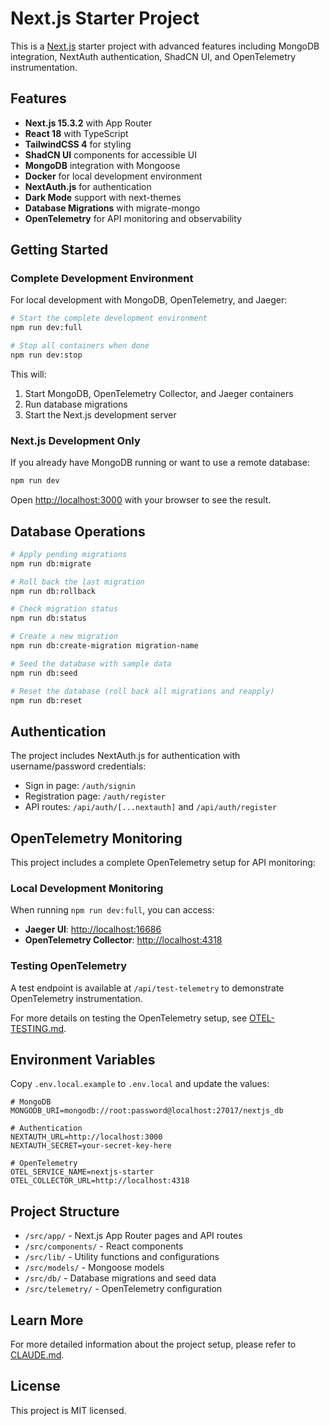 # Next.js Starter Project

This is a [Next.js](https://nextjs.org) starter project with advanced features including MongoDB integration, NextAuth authentication, ShadCN UI, and OpenTelemetry instrumentation.

## Features

- **Next.js 15.3.2** with App Router
- **React 18** with TypeScript
- **TailwindCSS 4** for styling
- **ShadCN UI** components for accessible UI
- **MongoDB** integration with Mongoose
- **Docker** for local development environment
- **NextAuth.js** for authentication
- **Dark Mode** support with next-themes
- **Database Migrations** with migrate-mongo
- **OpenTelemetry** for API monitoring and observability

## Getting Started

### Complete Development Environment

For local development with MongoDB, OpenTelemetry, and Jaeger:

```bash
# Start the complete development environment
npm run dev:full

# Stop all containers when done
npm run dev:stop
```

This will:
1. Start MongoDB, OpenTelemetry Collector, and Jaeger containers
2. Run database migrations
3. Start the Next.js development server

### Next.js Development Only

If you already have MongoDB running or want to use a remote database:

```bash
npm run dev
```

Open [http://localhost:3000](http://localhost:3000) with your browser to see the result.

## Database Operations

```bash
# Apply pending migrations
npm run db:migrate

# Roll back the last migration
npm run db:rollback

# Check migration status
npm run db:status

# Create a new migration
npm run db:create-migration migration-name

# Seed the database with sample data
npm run db:seed

# Reset the database (roll back all migrations and reapply)
npm run db:reset
```

## Authentication

The project includes NextAuth.js for authentication with username/password credentials:

- Sign in page: `/auth/signin`
- Registration page: `/auth/register`
- API routes: `/api/auth/[...nextauth]` and `/api/auth/register`

## OpenTelemetry Monitoring

This project includes a complete OpenTelemetry setup for API monitoring:

### Local Development Monitoring

When running `npm run dev:full`, you can access:

- **Jaeger UI**: [http://localhost:16686](http://localhost:16686)
- **OpenTelemetry Collector**: [http://localhost:4318](http://localhost:4318)

### Testing OpenTelemetry

A test endpoint is available at `/api/test-telemetry` to demonstrate OpenTelemetry instrumentation.

For more details on testing the OpenTelemetry setup, see [OTEL-TESTING.md](./OTEL-TESTING.md).

## Environment Variables

Copy `.env.local.example` to `.env.local` and update the values:

```
# MongoDB
MONGODB_URI=mongodb://root:password@localhost:27017/nextjs_db

# Authentication
NEXTAUTH_URL=http://localhost:3000
NEXTAUTH_SECRET=your-secret-key-here

# OpenTelemetry
OTEL_SERVICE_NAME=nextjs-starter
OTEL_COLLECTOR_URL=http://localhost:4318
```

## Project Structure

- `/src/app/` - Next.js App Router pages and API routes
- `/src/components/` - React components
- `/src/lib/` - Utility functions and configurations
- `/src/models/` - Mongoose models
- `/src/db/` - Database migrations and seed data
- `/src/telemetry/` - OpenTelemetry configuration

## Learn More

For more detailed information about the project setup, please refer to [CLAUDE.md](./CLAUDE.md).

## License

This project is MIT licensed.